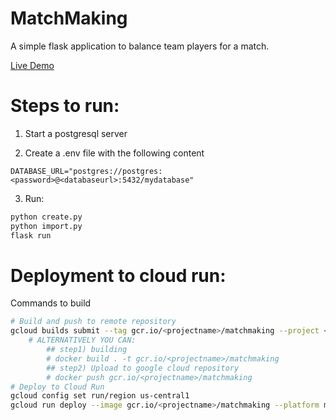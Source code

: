 # MatchMaking

A simple flask application to balance team players for a match.

[Live Demo](https://matchmaking-u2rlwnoy2a-uc.a.run.app/)

# Steps to run:

1) Start a postgresql server

2) Create a .env file with the following content

```.env
DATABASE_URL="postgres://postgres:<password>@<databaseurl>:5432/mydatabase"
```

3) Run:
```bash
python create.py
python import.py
flask run
```

# Deployment to cloud run:

Commands to build
```bash
# Build and push to remote repository
gcloud builds submit --tag gcr.io/<projectname>/matchmaking --project <projectname>
    # ALTERNATIVELY YOU CAN:
        ## step1) building
        # docker build . -t gcr.io/<projectname>/matchmaking
        ## step2) Upload to google cloud repository
        # docker push gcr.io/<projectname>/matchmaking
# Deploy to Cloud Run
gcloud config set run/region us-central1
gcloud run deploy --image gcr.io/<projectname>/matchmaking --platform managed --port=5000 --project <projectname>
```